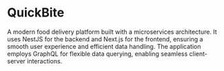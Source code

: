 # QuickBite
A modern food delivery platform built with a microservices architecture. It uses NestJS for the backend and Next.js for the frontend, ensuring a smooth user experience and efficient data handling. The application employs GraphQL for flexible data querying, enabling seamless client-server interactions.
